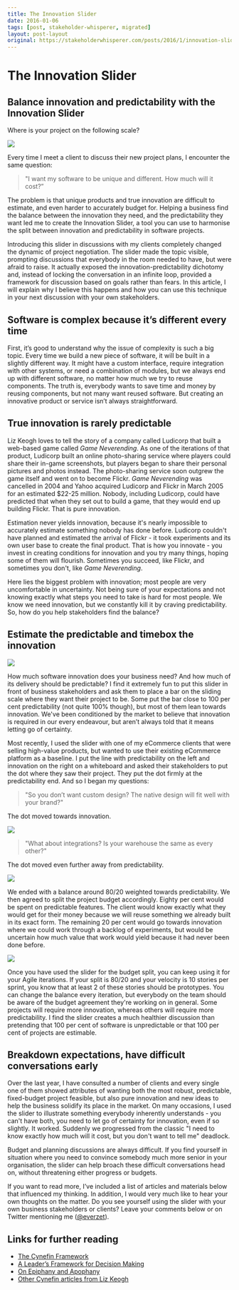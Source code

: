 ```yaml
---
title: The Innovation Slider
date: 2016-01-06
tags: [post, stakeholder-whisperer, migrated]
layout: post-layout
original: https://stakeholderwhisperer.com/posts/2016/1/innovation-slider
---
```

# The Innovation Slider

## Balance innovation and predictability with the Innovation Slider

Where is your project on the following scale?

![](/assets/images/innovation-slider/1.png)

Every time I meet a client to discuss their new project plans, I encounter the same question:

> "I want my software to be unique and different. How much will it cost?”

The problem is that unique products and true innovation are difficult to estimate, and even harder
to accurately budget for. Helping a business find the balance between the innovation they need,
and the predictability they want led me to create the Innovation Slider, a tool you can use to
harmonise the split between innovation and predictability in software projects.

Introducing this slider in discussions with my clients completely changed the dynamic of project
negotiation. The slider made the topic visible, prompting discussions that everybody in the room
needed to have, but were afraid to raise. It actually exposed the innovation-predictability
dichotomy and, instead of locking the conversation in an infinite loop, provided a framework for
discussion based on goals rather than fears. In this article, I will explain why I believe this
happens and how you can use this technique in your next discussion with your own stakeholders.

## Software is complex because it’s different every time

First, it’s good to understand why the issue of complexity is such a big topic. Every time we
build a new piece of software, it will be built in a slightly different way. It might have a
custom interface, require integration with other systems, or need a combination of modules, but we
always end up with different software, no matter how much we try to reuse components. The truth
is, everybody wants to save time and money by reusing components, but not many want reused
software. But creating an innovative product or service isn’t always straightforward.

## True innovation is rarely predictable

Liz Keogh loves to tell the story of a company called Ludicorp that built a web-based game called
_Game Neverending_. As one of the iterations of that product, Ludicorp built an online
photo-sharing service where players could share their in-game screenshots, but players began to
share their personal pictures and photos instead. The photo-sharing service soon outgrew the game
itself and went on to become Flickr. _Game Neverending_ was cancelled in 2004 and Yahoo acquired
Ludicorp and Flickr in March 2005 for an estimated $22-25 million. Nobody, including Ludicorp,
could have predicted that when they set out to build a game, that they would end up building
Flickr. That is pure innovation.

Estimation never yields innovation, because it's nearly impossible to accurately estimate
something nobody has done before. Ludicorp couldn't have planned and estimated the arrival of
Flickr - it took experiments and its own user base to create the final product. That is how you
innovate - you invest in creating conditions for innovation and you try many things, hoping some
of them will flourish. Sometimes you succeed, like Flickr, and sometimes you don't, like _Game
Neverending_.

Here lies the biggest problem with innovation; most people are very uncomfortable in uncertainty.
Not being sure of your expectations and not knowing exactly what steps you need to take is hard
for most people. We know we need innovation, but we constantly kill it by craving predictability.
        So, how do you help stakeholders find the balance?

## Estimate the predictable and timebox the innovation

![](/assets/images/innovation-slider/2.png)

How much software innovation does your business need? And how much of its delivery should be
predictable? I find it extremely fun to put this slider in front of business stakeholders and ask
them to place a bar on the sliding scale where they want their project to be. Some put the bar
close to 100 per cent predictability (not quite 100% though), but most of them lean towards
innovation. We've been conditioned by the market to believe that innovation is required in our
every endeavour, but aren’t always told that it means letting go of certainty.

Most recently, I used the slider with one of my eCommerce clients that were selling high-value
products, but wanted to use their existing eCommerce platform as a baseline. I put the line with
predictability on the left and innovation on the right on a whiteboard and asked their
stakeholders to put the dot where they saw their project. They put the dot firmly at the
predictability end. And so I began my questions:

> "So you don’t want custom design? The native design will fit well with your brand?"

The dot moved towards innovation.

![](/assets/images/innovation-slider/3.png)

> "What about integrations? Is your warehouse the same as every other?"

The dot moved even further away from predictability.

![](/assets/images/innovation-slider/4.png)

We ended with a balance around 80/20 weighted towards predictability. We then agreed to split the
project budget accordingly. Eighty per cent would be spent on predictable features. The client
would know exactly what they would get for their money because we will reuse something we already
built in its exact form. The remaining 20 per cent would go towards innovation where we could work
through a backlog of experiments, but would be uncertain how much value that work would yield
because it had never been done before.

![](/assets/images/innovation-slider/5.png)

Once you have used the slider for the budget split, you can keep using it for your Agile
iterations. If your split is 80/20 and your velocity is 10 stories per sprint, you know that at
least 2 of these stories should be prototypes. You can change the balance every iteration, but
everybody on the team should be aware of the budget agreement they're working on in general. Some
projects will require more innovation, whereas others will require more predictability. I find the
slider creates a much healthier discussion than pretending that 100 per cent of software is
unpredictable or that 100 per cent of projects are estimable.

## Breakdown expectations, have difficult conversations early

Over the last year, I have consulted a number of clients and every single one of them showed
attributes of wanting both the most robust, predictable, fixed-budget project feasible, but also
pure innovation and new ideas to help the business solidify its place in the market. On many
occasions, I used the slider to illustrate  something everybody inherently understands - you can't
have both, you need to let go of certainty for innovation, even if so slightly. It worked.
Suddenly we progressed from the classic "I need to know exactly how much will it cost, but you
don't want to tell me" deadlock.

Budget and planning discussions are always difficult. If you find yourself in situation where you
need to convince somebody much more senior in your organisation, the slider can help broach these
difficult conversations head on, without threatening either progress or budgets.

If you want to read more, I’ve included a list of articles and materials below that influenced my
thinking. In addition, I would very much like to hear your own thoughts on the matter. Do you see
yourself using the slider with your own business stakeholders or clients? Leave your comments
below or on Twitter mentioning me ([@everzet](http://twitter.com/everzet)).

## Links for further reading

* [The Cynefin Framework][0]
* [A Leader’s Framework for Decision Making][1]
* [On Epiphany and Apophany][2]
* [Other Cynefin articles from Liz Keogh][3]


[0]: https://youtu.be/N7oz366X0-8
[1]: https://hbr.org/2007/11/a-leaders-framework-for-decision-making
[2]: http://lizkeogh.com/2015/09/09/on-epiphany-and-apophany/
[3]: http://lizkeogh.com/category/cynefin/
